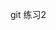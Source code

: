 <!--
 * @Descripttion:
 * @version:
 * @@Company: gsx
 * @Author: changlin
 * @Date: 2020-07-01 10:03:41
 * @LastEditors: changlin
 * @LastEditTime: 2020-07-02 10:35:13
-->
git 练习2